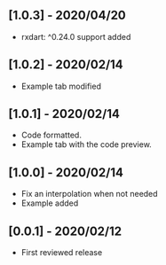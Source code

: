 ## [1.0.3] - 2020/04/20

* rxdart: ^0.24.0 support added

## [1.0.2] - 2020/02/14

* Example tab modified

## [1.0.1] - 2020/02/14

* Code formatted.
* Example tab with the code preview.

## [1.0.0] - 2020/02/14

* Fix an interpolation when not needed
* Example added

## [0.0.1] - 2020/02/12

* First reviewed release

